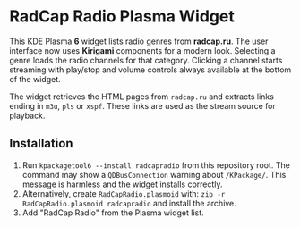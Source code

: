 # RadCap Radio Plasma Widget

This KDE Plasma **6** widget lists radio genres from **radcap.ru**. The user
interface now uses **Kirigami** components for a modern look. Selecting a genre
loads the radio channels for that category. Clicking a channel starts streaming
with play/stop and volume controls always available at the bottom of the widget.

The widget retrieves the HTML pages from `radcap.ru` and extracts links ending in
`m3u`, `pls` or `xspf`. These links are used as the stream source for playback.

## Installation

1. Run `kpackagetool6 --install radcapradio` from this repository root.
   The command may show a `QDBusConnection` warning about `/KPackage/`. This
   message is harmless and the widget installs correctly.
2. Alternatively, create `RadCapRadio.plasmoid` with:
   `zip -r RadCapRadio.plasmoid radcapradio` and install the archive.
3. Add "RadCap Radio" from the Plasma widget list.
